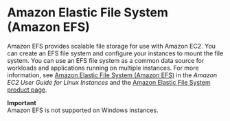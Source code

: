 # Amazon Elastic File System \(Amazon EFS\)<a name="AmazonEFS"></a>

Amazon EFS provides scalable file storage for use with Amazon EC2\. You can create an EFS file system and configure your instances to mount the file system\. You can use an EFS file system as a common data source for workloads and applications running on multiple instances\. For more information, see [Amazon Elastic File System \(Amazon EFS\)](http://docs.aws.amazon.com/AWSEC2/latest/UserGuide/AmazonEFS.html) in the *Amazon EC2 User Guide for Linux Instances* and the [Amazon Elastic File System product page](https://aws.amazon.com/efs)\.

**Important**  
Amazon EFS is not supported on Windows instances\.